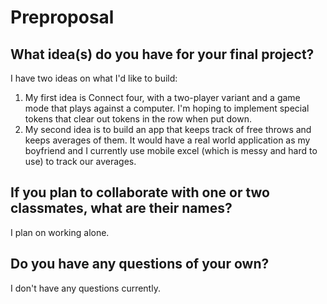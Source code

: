 # Preproposal

## What idea(s) do you have for your final project?

I have two ideas on what I'd like to build:
1) My first idea is Connect four, with a two-player variant and a game mode that plays against a computer. I'm hoping to implement special tokens that clear out tokens in the row when put down.
2) My second idea is to build an app that keeps track of free throws and keeps averages of them. It would have a real world application as my boyfriend and I currently use mobile excel (which is messy and hard to use) to track our averages.

## If you plan to collaborate with one or two classmates, what are their names?

I plan on working alone. 

## Do you have any questions of your own?

I don't have any questions currently. 
